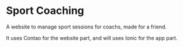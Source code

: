 Sport Coaching
======================

A website to manage sport sessions for coachs, made for a friend. 

It uses Contao for the website part, and will uses Ionic for the app part. 


